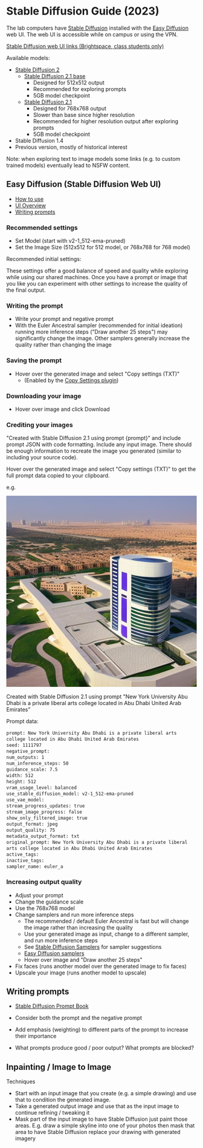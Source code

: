 # Stable Diffusion Guide (2023)

The lab computers have [Stable Diffusion](https://github.com/Stability-AI/stablediffusion) installed with the [Easy Diffusion](https://github.com/cmdr2/stable-diffusion-ui) web UI. The web UI is accessible while on campus or using the VPN.

[Stable Diffusion web UI links (Brightspace, class students only)](https://brightspace.nyu.edu/d2l/le/lessons/265669/units/8229531)

Available models:
- [Stable Diffusion 2](https://github.com/Stability-AI/stablediffusion)
  - [Stable Diffusion 2.1 base](https://huggingface.co/stabilityai/stable-diffusion-2-1-base)
    - Designed for 512x512 output
    - Recommended for exploring prompts
    - 5GB model checkpoint
  - [Stable Diffusion 2.1](https://huggingface.co/stabilityai/stable-diffusion-2-1)
    - Designed for 768x768 output
    - Slower than base since higher resolution
    - Recommended for higher resolution output after exploring prompts
    - 5GB model checkpoint
-  Stable Diffusion 1.4
  - Previous version, mostly of historical interest

Note: when exploring text to image models some links (e.g. to custom trained models) eventually lead to NSFW content.

## Easy Diffusion (Stable Diffusion Web UI)

- [How to use](https://github.com/cmdr2/stable-diffusion-ui/wiki/How-to-Use)
- [UI Overview](https://github.com/cmdr2/stable-diffusion-ui/wiki/UI-Overview)
- [Writing prompts](https://github.com/cmdr2/stable-diffusion-ui/wiki/Writing-prompts)

### Recommended settings
- Set Model (start with v2-1_512-ema-pruned)
- Set the Image Size (512x512 for 512 model, or 768x768 for 768 model)

Recommended initial settings:


These settings offer a good balance of speed and quality while exploring while using our shared machines. Once you have a prompt or image that you like you can experiment with other settings to increase the quality of the final output.

### Writing the prompt
- Write your prompt and negative prompt
- With the Euler Ancestral sampler (recommended for initial ideation) running more inference steps ("Draw another 25 steps") may significantly change the image. Other samplers generally increase the quality rather than changing the image 

### Saving the prompt
- Hover over the generated image and select "Copy settings (TXT)"
  - (Enabled by the [Copy Settings plugin](https://github.com/cmdr2/stable-diffusion-ui/wiki/UI-Plugins#information-plugins))

### Downloading your image
- Hover over image and click Download

### Crediting your images
"Created with Stable Diffusion 2.1 using prompt {prompt}" and include prompt JSON with code formatting. Include any input image. There should be enough information to recreate the image you generated (similar to including your source code).

Hover over the generated image and select "Copy settings (TXT)" to get the full prompt data copied to your clipboard.

e.g.

![Generated image of NYUAD](Assets/New_York_University_Abu_Dhabi_is_a_private_liberal_arts_college_located_in_Abu_Dhabi_United_Arab_Emi_Seed-1111797_Steps-50_Guidance-7.5.jpeg)

Created with Stable Diffusion 2.1 using prompt "New York University Abu Dhabi is a private liberal arts college located in Abu Dhabi United Arab Emirates"

Prompt data:
```
prompt: New York University Abu Dhabi is a private liberal arts college located in Abu Dhabi United Arab Emirates
seed: 1111797
negative_prompt: 
num_outputs: 1
num_inference_steps: 50
guidance_scale: 7.5
width: 512
height: 512
vram_usage_level: balanced
use_stable_diffusion_model: v2-1_512-ema-pruned
use_vae_model: 
stream_progress_updates: true
stream_image_progress: false
show_only_filtered_image: true
output_format: jpeg
output_quality: 75
metadata_output_format: txt
original_prompt: New York University Abu Dhabi is a private liberal arts college located in Abu Dhabi United Arab Emirates
active_tags: 
inactive_tags: 
sampler_name: euler_a
```


### Increasing output quality
- Adjust your prompt
- Change the guidance scale
- Use the 768x768 model
- Change samplers and run more inference steps
  - The recommended / default Euler Ancestral is fast but will change the image rather than increasing the quality
  - Use your generated image as input, change to a different sampler, and run more inference steps
  - See [Stable Diffusion Samplers](https://nightcafe.studio/blogs/info/stable-diffusion-samplers) for sampler suggestions
  - [Easy Diffusion samplers](https://github.com/cmdr2/stable-diffusion-ui/wiki/How-to-Use#samplers)
  - Hover over image and "Draw another 25 steps"
- Fix faces (runs another model over the generated image to fix faces)
- Upscale your image (runs another model to upscale)

## Writing prompts
- [Stable Diffusion Prompt Book](https://openart.ai/promptbook)

- Consider both the prompt and the negative prompt
- Add emphasis (weighting) to different parts of the prompt to increase their importance
- What prompts produce good / poor output? What prompts are blocked?

## Inpainting / Image to Image

Techniques
- Start with an input image that you create (e.g. a simple drawing) and use that to condition the generated image.
- Take a generated output image and use that as the input image to continue refining / tweaking it
- Mask part of the input image to have Stable Diffusion just paint those areas. E.g. draw a simple skyline into one of your photos then mask that area to have Stable Diffusion replace your drawing with generated imagery
